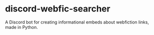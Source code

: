 # discord-webfic-searcher
A Discord bot for creating informational embeds about webfiction links, made in Python.